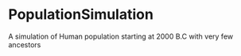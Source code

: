 # PopulationSimulation
A simulation of Human population starting at 2000 B.C with very few ancestors
